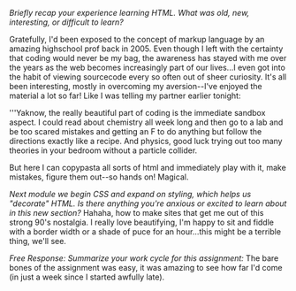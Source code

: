 
*Briefly recap your experience learning HTML. What was old, new, interesting, or difficult to learn?*

Gratefully, I'd been exposed to the concept of markup language by an amazing highschool prof back in 2005. Even though I left with the certainty that coding would never be my bag, the awareness has stayed with me over the years as the web becomes increasingly part of our lives...I even got into the habit of viewing sourcecode every so often out of sheer curiosity.  It's all been interesting, mostly in overcoming my aversion--I've enjoyed the material a lot so far!  Like I was telling my partner earlier tonight: 

'''Yaknow, the really beautiful part of coding is the immediate sandbox aspect. I could read about chemistry all week long and then go to a lab and be too scared mistakes and getting an F to do anything but follow the directions exactly like a recipe.  And physics, good luck trying out too many theories in your bedroom without a particle collider. 

But here I can copypasta all sorts of html and immediately play with it, make mistakes, figure them out--so hands on! Magical.


*Next module we begin CSS and expand on styling, which helps us "decorate" HTML. Is there anything you're anxious or excited to learn about in this new section?*
Hahaha, how to make sites that get me out of this strong 90's nostalgia.  I really love beautifying, I'm happy to sit and fiddle with a border width or a shade of puce for an hour...this might be a terrible thing, we'll see.


*Free Response: Summarize your work cycle for this assignment:*
The bare bones of the assignment was easy, it was amazing to see how far I'd come (in just a week since I started awfully late).  
